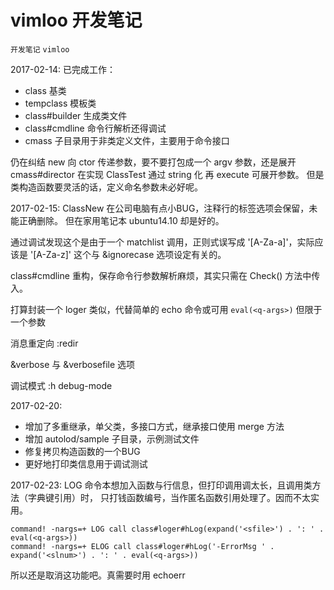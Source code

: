 # vimloo 开发笔记
`开发笔记` `vimloo`

2017-02-14:
已完成工作：
* class 基类
* tempclass 模板类
* class#builder 生成类文件
* class#cmdline 命令行解析还得调试
* cmass 子目录用于非类定义文件，主要用于命令接口

仍在纠结 new 向 ctor 传递参数，要不要打包成一个 argv 参数，还是展开
cmass#director 在实现 ClassTest 通过 string 化 再 execute 可展开参数。
但是类构造函数要灵活的话，定义命名参数未必好呢。

2017-02-15:
ClassNew 在公司电脑有点小BUG，注释行的标签选项会保留，未能正确删除。
但在家用笔记本 ubuntu14.10 却是好的。

通过调试发现这个是由于一个 matchlist 调用，正则式误写成 '[A-Za-a]'，实际应该是
'[A-Za-z]' 这个与 &ignorecase 选项设定有关的。

class#cmdline 重构，保存命令行参数解析麻烦，其实只需在 Check() 方法中传入。

打算封装一个 loger 类似，代替简单的 echo
命令或可用 `eval(<q-args>)` 但限于一个参数

消息重定向 :redir

&verbose 与 &verbosefile 选项

调试模式 :h debug-mode

2017-02-20:
* 增加了多重继承，单父类，多接口方式，继承接口使用 merge 方法
* 增加 autolod/sample 子目录，示例测试文件
* 修复拷贝构造函数的一个BUG
* 更好地打印类信息用于调试测试

2017-02-23:
LOG 命令本想加入函数与行信息，但打印调用调太长，且调用类方法（字典键引用）时，
只打钱函数编号，当作匿名函数引用处理了。因而不太实用。
```
command! -nargs=+ LOG call class#loger#hLog(expand('<sfile>') . ': ' . eval(<q-args>))
command! -nargs=+ ELOG call class#loger#hLog('-ErrorMsg ' . expand('<slnum>') . ': ' . eval(<q-args>))
```
所以还是取消这功能吧。真需要时用 echoerr
